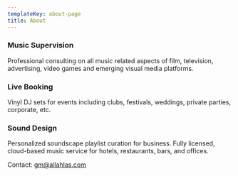 ```yaml
---
templateKey: about-page
title: About
---
```

### Music Supervision

Professional consulting on all music related aspects of film, television, advertising, video games and emerging visual media platforms.

### Live Booking

Vinyl DJ sets for events including clubs, festivals, weddings, private parties, corporate, etc.

### Sound Design

Personalized soundscape playlist curation for business. Fully licensed, cloud-based music service for hotels, restaurants, bars, and offices.

Contact: [gm@allahlas.com](mailto:gm@allahlas.com)
